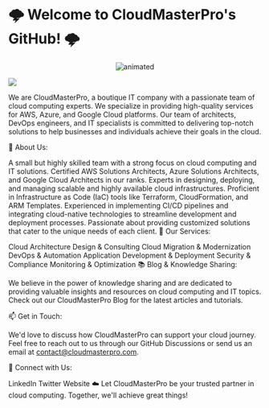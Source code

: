 # 🌩️ Welcome to CloudMasterPro's GitHub! 🌩️

<p align="center">
  <img src="https://media3.giphy.com/media/3oFzmrqRPhYnFg9oGs/giphy.gif?cid=ecf05e470u9jdv35ktug5r7m0ttpgvy74tvfjfwkrqqhvyl9&rid=giphy.gif&ct=g" alt="animated" />
</p>

![](https://media3.giphy.com/media/3oFzmrqRPhYnFg9oGs/giphy.gif?cid=ecf05e470u9jdv35ktug5r7m0ttpgvy74tvfjfwkrqqhvyl9&rid=giphy.gif&ct=g)

We are CloudMasterPro, a boutique IT company with a passionate team of cloud computing experts. We specialize in providing high-quality services for AWS, Azure, and Google Cloud platforms. Our team of architects, DevOps engineers, and IT specialists is committed to delivering top-notch solutions to help businesses and individuals achieve their goals in the cloud.

🚀 About Us:

A small but highly skilled team with a strong focus on cloud computing and IT solutions.
Certified AWS Solutions Architects, Azure Solutions Architects, and Google Cloud Architects in our ranks.
Experts in designing, deploying, and managing scalable and highly available cloud infrastructures.
Proficient in Infrastructure as Code (IaC) tools like Terraform, CloudFormation, and ARM Templates.
Experienced in implementing CI/CD pipelines and integrating cloud-native technologies to streamline development and deployment processes.
Passionate about providing customized solutions that cater to the unique needs of each client.
🔧 Our Services:

Cloud Architecture Design & Consulting
Cloud Migration & Modernization
DevOps & Automation
Application Development & Deployment
Security & Compliance
Monitoring & Optimization
📚 Blog & Knowledge Sharing:

We believe in the power of knowledge sharing and are dedicated to providing valuable insights and resources on cloud computing and IT topics. Check out our CloudMasterPro Blog for the latest articles and tutorials.

📫 Get in Touch:

We'd love to discuss how CloudMasterPro can support your cloud journey. Feel free to reach out to us through our GitHub Discussions or send us an email at contact@cloudmasterpro.com.

🔗 Connect with Us:

LinkedIn
Twitter
Website
☁️ Let CloudMasterPro be your trusted partner in cloud computing. Together, we'll achieve great things!
